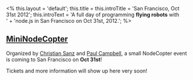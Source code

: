 <%
this.layout = 'default';
this.title = this.introTitle = 'San Francisco, Oct 31st 2012';
this.introText =
  'A full day of programming <strong>flying robots</strong> with<br>' +
  'node.js in San Francisco on Oct 31st, 2012.';
%>

<h2 id="mininodecopter"><a href="#mininodecopter">MiniNodeCopter</a></h2>

Organized by [Christian Sanz](https://twitter.com/csanz) and
[Paul Campbell](https://twitter.com/paulca), a small NodeCopter event is coming
to San Francisco on **Oct 31st**!

Tickets and more information will show up here very soon!
